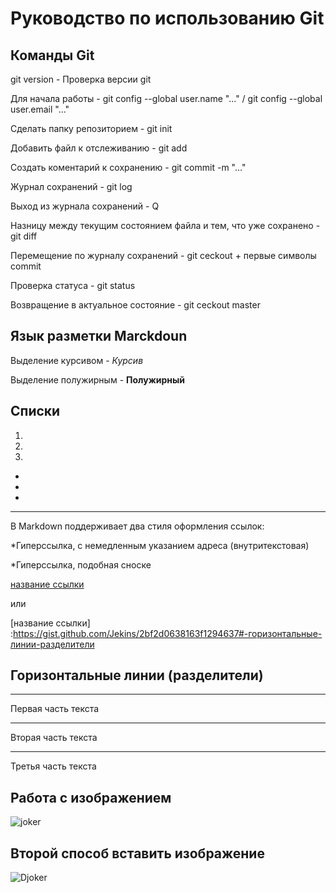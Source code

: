 # Руководство по использованию Git

## Команды Git

git version - Проверка версии git

Для начала работы - git config --global user.name "..." / git config --global user.email "..."

Сделать папку репозиторием - git init 

Добавить файл к отслеживанию - git add

Создать коментарий к сохранению - git commit -m "..."

Журнал сохранений - git log

Выход из журнала сохранений - Q

Hазницу между текущим состоянием файла и тем, что уже сохранено - git diff

Перемещение по журналу сохранений - git ceckout + первые символы commit

Проверка статуса - git status

Возвращение в актуальное состояние - git ceckout master

## Язык разметки Marckdoun

Выделение курсивом - *Курсив*

Выделение полужирным - **Полужирный**

## Списки

1.
2.
3.

*
*
*
***

В Markdown поддерживает два стиля оформления ссылок:

*Гиперссылка, с немедленным указанием адреса (внутритекстовая)

*Гиперссылка, подобная сноске


[название ссылки](https://gist.github.com/Jekins/2bf2d0638163f1294637#-горизонтальные-линии-разделители/ "Необязательная подсказка")

или

[название ссылки] :https://gist.github.com/Jekins/2bf2d0638163f1294637#-горизонтальные-линии-разделители



## Горизонтальные линии (разделители)
***
Первая часть текста
***
Вторая часть текста

---
Третья часть  текста

## Работа с изображением

![joker](joker.jpeg)

## Второй способ вставить изображение

[img1]: joker.jpeg

![Djoker][img1]
